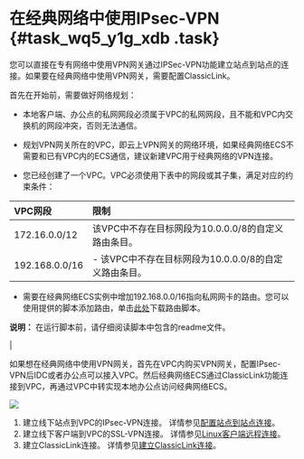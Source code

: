 # 在经典网络中使用IPsec-VPN {#task_wq5_y1g_xdb .task}

您可以直接在专有网络中使用VPN网关通过IPSec-VPN功能建立站点到站点的连接。如果要在经典网络中使用VPN网关，需要配置ClassicLink。

首先在开始前，需要做好网络规划：

-   本地客户端、办公点的私网网段必须属于VPC的私网网段，且不能和VPC内交换机的网段冲突，否则无法通信。

-   规划VPN网关所在的VPC，即云上VPN网关的网络环境，如果经典网络ECS不需要和已有VPC内的ECS通信，建议新建VPC用于经典网络的VPN连接。

-   您已经创建了一个VPC。VPC必须使用下表中的网段或其子集，满足对应的约束条件：

|VPC网段|限制|
|:----|:-|
|172.16.0.0/12|该VPC中不存在目标网段为10.0.0.0/8的自定义路由条目。|
|192.168.0.0/16| -   该VPC中不存在目标网段为10.0.0.0/8的自定义路由条目。

-   需要在经典网络ECS实例中增加192.168.0.0/16指向私网网卡的路由。您可以使用提供的脚本添加路由，单击[此处](http://docs-aliyun.cn-hangzhou.oss.aliyun-inc.com/assets/attach/58095/cn_zh/1502878832385/route192.zip)下载路由脚本。

**说明：** 在运行脚本前，请仔细阅读脚本中包含的readme文件。

 |


如果想在经典网络中使用VPN网关，首先在VPC内购买VPN网关，配置IPsec-VPN后IDC或者办公点可以接入VPC。然后经典网络ECS通过ClassicLink功能连接到VPC，再通过VPC中转实现本地办公点访问经典网络ECS。

![](http://static-aliyun-doc.oss-cn-hangzhou.aliyuncs.com/assets/img/13372/15382959613604_zh-CN.png)

1.   建立线下站点到VPC的IPsec-VPN连接。 详情参见[配置站点到站点连接](../../../../intl.zh-CN/IPsec-VPN入门/配置站点到站点连接.md#)。
2.   建立线下客户端到VPC的SSL-VPN连接。 详情参见[Linux客户端远程连接](../../../../intl.zh-CN/SSL-VPN入门/Linux客户端远程连接.md#)。
3.   建立ClassicLink连接。 详情参见[建立ClassicLink连接](../../../../intl.zh-CN/用户指南/ClassicLink/建立ClassicLink连接.md#)。

